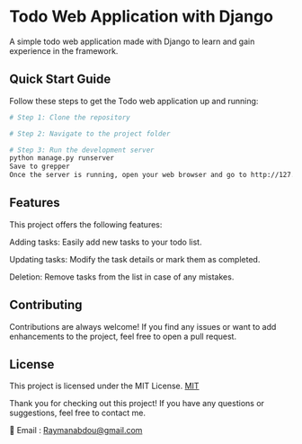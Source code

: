# Todo Web Application with Django

A simple todo web application made with Django to learn and gain experience in the framework.

## Quick Start Guide

Follow these steps to get the Todo web application up and running:

```bash
# Step 1: Clone the repository

# Step 2: Navigate to the project folder

# Step 3: Run the development server
python manage.py runserver
Save to grepper
Once the server is running, open your web browser and go to http://127.0.0.1:8000/ to access the Todo application.
```
## Features
This project offers the following features:

Adding tasks: Easily add new tasks to your todo list.

Updating tasks: Modify the task details or mark them as completed.

Deletion: Remove tasks from the list in case of any mistakes.

## Contributing
Contributions are always welcome! If you find any issues or want to add enhancements to the project, feel free to open a pull request.

## License
This project is licensed under the MIT License.
[MIT](https://choosealicense.com/licenses/mit/)


Thank you for checking out this project! If you have any questions or suggestions, feel free to contact me.

💌 Email : Raymanabdou@gmail.com
